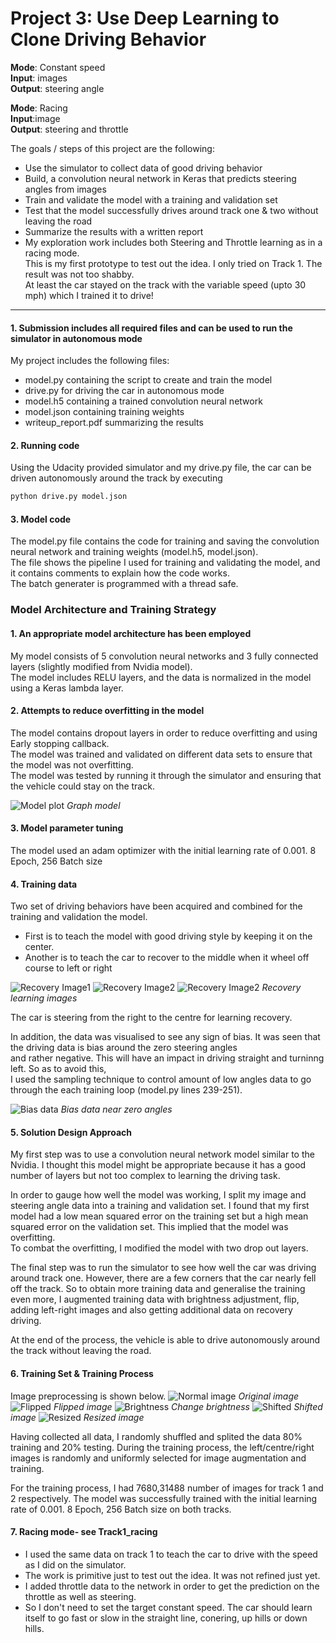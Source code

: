 # **Project 3: Use Deep Learning to Clone Driving Behavior** 

**Mode**: Constant speed  
**Input**: images  
**Output**: steering angle

**Mode**: Racing  
**Input**:image  
**Output**: steering and throttle


The goals / steps of this project are the following:
* Use the simulator to collect data of good driving behavior
* Build, a convolution neural network in Keras that predicts steering angles from images
* Train and validate the model with a training and validation set
* Test that the model successfully drives around track one & two without leaving the road
* Summarize the results with a written report
* My exploration work includes both Steering and Throttle learning as in a racing mode.  
  This is my first prototype to test out the idea. I only tried on Track 1. The result was not too shabby.  
  At least the car stayed on the track with the variable speed (upto 30 mph) which I trained it to drive! 


[//]: # (Image References)

[image1]: ./examples/model.png "Model Visualization"
[image2]: ./examples/recovery1.jpg "Recovery Image1"
[image3]: ./examples/recovery2.jpg "Recovery Image2"
[image4]: ./examples/recovery3.jpg "Recovery Image3"
[image5]: ./examples/bias.png "Zero steering angle bias"
[image6]: ./examples/center.png "Normal Image"
[image7]: ./examples/flip.png "Flipped Image"
[image8]: ./examples/brightness.png "Adjust brightness"
[image9]: ./examples/shift.png "Shifted image"
[image10]: ./examples/resize.png "Resized image"

---
#### 1. Submission includes all required files and can be used to run the simulator in autonomous mode

My project includes the following files:
* model.py containing the script to create and train the model
* drive.py for driving the car in autonomous mode
* model.h5 containing a trained convolution neural network
* model.json containing training weights 
* writeup_report.pdf summarizing the results

#### 2. Running code

Using the Udacity provided simulator and my drive.py file, the car can be driven autonomously around the track by executing 
```sh
python drive.py model.json
```

#### 3. Model code

The model.py file contains the code for training and saving the convolution neural network and training weights (model.h5, model.json).  
The file shows the pipeline I used for training and validating the model, and it contains comments to explain how the code works.  
The batch generater is programmed with a thread safe.

### Model Architecture and Training Strategy

#### 1. An appropriate model architecture has been employed

My model consists of 5 convolution neural networks and 3 fully connected layers (slightly modified from Nvidia model).  
The model includes RELU layers, and the data is normalized in the model using a Keras lambda layer. 

#### 2. Attempts to reduce overfitting in the model

The model contains dropout layers in order to reduce overfitting and using Early stopping callback.   
The model was trained and validated on different data sets to ensure that the model was not overfitting.  
The model was tested by running it through the simulator and ensuring that the vehicle could stay on the track.

![Model plot][image1] 
_Graph model_

#### 3. Model parameter tuning

The model used an adam optimizer with the initial learning rate of 0.001. 8 Epoch, 256 Batch size

#### 4. Training data

Two set of driving behaviors have been acquired and combined for the training and validation the model. 
* First is to teach the model with good driving style by keeping it on the center. 
* Another is to teach the car to recover to the middle when it wheel off course to left or right

![Recovery Image1][image2]
![Recovery Image2][image3]
![Recovery Image2][image4]
_Recovery learning images_

The car is steering from the right to the centre for learning recovery.

In addition, the data was visualised to see any sign of bias. It was seen that the driving data is bias around the zero steering angles  
and rather negative. This will have an impact in driving straight and turninng left. So as to avoid this,  
I used the sampling technique to control amount of low angles data to go through the each training loop (model.py lines 239-251).

![Bias data][image5]
_Bias data near zero angles_


#### 5. Solution Design Approach

My first step was to use a convolution neural network model similar to the Nvidia. I thought this model might be appropriate because it has a good number of layers but not too complex to learning the driving task.

In order to gauge how well the model was working, I split my image and steering angle data into a training and validation set. I found that my first model had a low mean squared error on the training set but a high mean squared error on the validation set. This implied that the model was overfitting.  
To combat the overfitting, I modified the model with two drop out layers.

The final step was to run the simulator to see how well the car was driving around track one. However, there are a few corners that the car nearly fell off the track. So to obtain more training data and generalise the training even more, I augmented training data with brightness adjustment, flip, adding left-right images and also getting additional data on recovery driving. 

At the end of the process, the vehicle is able to drive autonomously around the track without leaving the road.

#### 6. Training Set & Training Process
Image preprocessing is shown below.
![Normal image][image6] _Original image_
![Flipped][image7] _Flipped image_
![Brightness][image8] _Change brightness_
![Shifted][image9] _Shifted image_
![Resized][image10] _Resized image_

Having collected all data, I randomly shuffled and splited the data 80% training and 20% testing. 
During the training process, the left/centre/right images is randomly and uniformly selected for image augmentation and training.  

For the training process, I had 7680,31488 number of images for track 1 and 2 respectively. 
The model was successfully trained with the initial learning rate of 0.001. 8 Epoch, 256 Batch size on both tracks.


#### 7. Racing mode- see Track1_racing
* I used the same data on track 1 to teach the car to drive with the speed as I did on the simulator. 
* The work is primitive just to test out the idea. It was not refined just yet. 
* I added throttle data to the network in order to get the prediction on the throttle as well as steering. 
* So I don't need to set the target constant speed. The car should learn itself to go fast or slow in the straight line, conering, up hills or down hills. 
  








 

